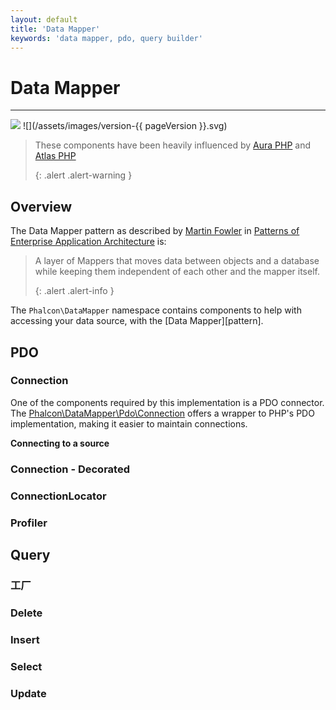 ```yaml
---
layout: default
title: 'Data Mapper'
keywords: 'data mapper, pdo, query builder'
---
```


# Data Mapper
- - -
![](/assets/images/document-status-under-review-red.svg) ![](/assets/images/version-{{ pageVersion }}.svg)

> These components have been heavily influenced by [Aura PHP][auraphp] and [Atlas PHP][atlasphp] 
> 
> {: .alert .alert-warning }

## Overview

The Data Mapper pattern as described by [Martin Fowler][datamapper] in [Patterns of Enterprise Application Architecture][eaa] is:

> A layer of Mappers that moves data between objects and a database while keeping them independent of each other and the mapper itself. 
> 
> {: .alert .alert-info }

The `Phalcon\DataMapper` namespace contains components to help with accessing your data source, with the \[Data Mapper\]\[pattern\].

## PDO

### Connection

One of the components required by this implementation is a PDO connector. The [Phalcon\DataMapper\Pdo\Connection][datamapper-pdo-connection] offers a wrapper to PHP's PDO implementation, making it easier to maintain connections.

**Connecting to a source**

### Connection - Decorated
### ConnectionLocator

### Profiler
## Query
### 工厂
### Delete
### Insert
### Select
### Update

[auraphp]: https://github.com/auraphp
[atlasphp]: https://github.com/atlasphp
[datamapper]: https://martinfowler.com/eaaCatalog/dataMapper.html
[datamapper-pdo-connection]: api/phalcon_datamapper#datamapper-pdo-connection
[eaa]: https://martinfowler.com/books/eaa.html
